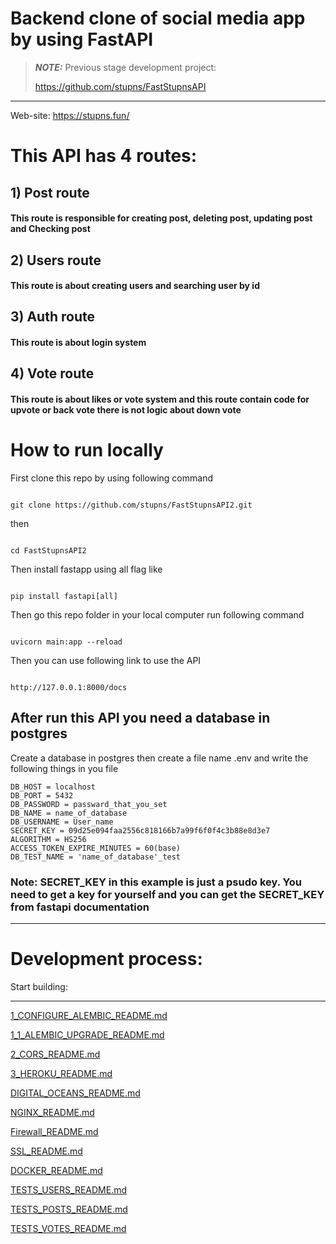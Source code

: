 # Backend clone  of social media app by using FastAPI
> **_NOTE:_** Previous stage development project: 
> 
> https://github.com/stupns/FastStupnsAPI
> 
___

Web-site:
https://stupns.fun/

# This API  has 4 routes:

## 1) Post route

#### This route is responsible for creating post, deleting post, updating post and Checking post

## 2) Users route

#### This route is about creating users and searching user by id

## 3) Auth route

#### This route is about login system

## 4) Vote route

#### This route is about likes or vote system and this route contain code for upvote or back vote there is not logic about down vote

# How to run locally
First clone this repo by using following command
````

git clone https://github.com/stupns/FastStupnsAPI2.git

````
then 
````

cd FastStupnsAPI2

````

Then install fastapp using all flag like 

````

pip install fastapi[all]

````

Then go this repo folder in your local computer run following command
````

uvicorn main:app --reload

````

Then you can use following link to use the  API

````

http://127.0.0.1:8000/docs 

````

## After run this API you need a database in postgres 
Create a database in postgres then create a file name .env and write the following things in you file 

````
DB_HOST = localhost
DB_PORT = 5432
DB_PASSWORD = passward_that_you_set
DB_NAME = name_of_database
DB_USERNAME = User_name
SECRET_KEY = 09d25e094faa2556c818166b7a99f6f0f4c3b88e8d3e7 
ALGORITHM = HS256
ACCESS_TOKEN_EXPIRE_MINUTES = 60(base)
DB_TEST_NAME = 'name_of_database'_test

````
### Note: SECRET_KEY in this example is just a psudo key. You need to get a key for yourself and you can get the SECRET_KEY  from fastapi documentation
 
___

# Development process:

Start building:
___

[1_CONFIGURE_ALEMBIC_README.md](md/1_CONFIGURE_ALEMBIC_README.md)

[1_1_ALEMBIC_UPGRADE_README.md](md/1_1_ALEMBIC_UPGRADE_README.md)

[2_CORS_README.md](md/2_CORS_README.md)

[3_HEROKU_README.md](md/3_HEROKU_README.md)

[DIGITAL_OCEANS_README.md](md/DIGITAL_OCEANS_README.md)

[NGINX_README.md](md/NGINX_README.md)

[Firewall_README.md](md/Firewall_README.md)

[SSL_README.md](md/SSL_README.md)

[DOCKER_README.md](md/DOCKER_README.md)

[TESTS_USERS_README.md](md/TESTS_USERS_README.md)

[TESTS_POSTS_README.md](md/TESTS_POSTS_README.md)

[TESTS_VOTES_README.md](md/TESTS_VOTES_README.md)

